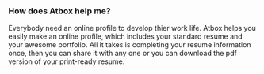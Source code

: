 
### How does Atbox help me? ###
Everybody need an online profile to develop thier work life. Atbox helps you easily make an online profile, which includes your standard resume and your awesome portfolio. All it takes is completing your resume information once, then you can share it with any one or you can download the pdf version of your print-ready resume.
